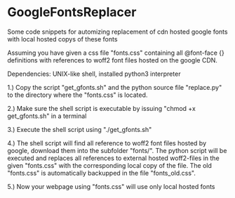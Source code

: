 # GoogleFontsReplacer
Some code snippets for automizing replacement of cdn hosted google fonts with local hosted copys of these fonts

Assuming you have given a css file "fonts.css" containing all @font-face {} definitions with references to woff2 font files hosted on the google CDN.

Dependencies: UNIX-like shell, installed python3 interpreter

1.) Copy the script "get_gfonts.sh" and the python source file "replace.py" to the directory where the "fonts.css" is located.

2.) Make sure the shell script is executable by issuing "chmod +x get_gfonts.sh" in a terminal

3.) Execute the shell script using "./get_gfonts.sh"

4.) The shell script will find all reference to woff2 font files hosted by google, download them into the subfolder "fonts/". The python script will be executed and replaces all references to external hosted woff2-files in the given "fonts.css" with the corresponding local copy of the file. The old "fonts.css" is automatically backupped in the file "fonts_old.css".

5.) Now your webpage using "fonts.css" will use only local hosted fonts
